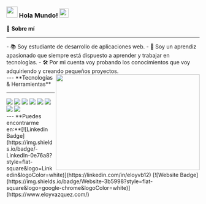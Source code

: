### <img src="https://github.com/TheDudeThatCode/TheDudeThatCode/blob/master/Assets/Hi.gif" width="29px"> Hola Mundo!&nbsp;<img src="https://github.com/TheDudeThatCode/TheDudeThatCode/blob/master/Assets/Earth.gif" width="24px">

💬 **Sobre mí**
<hr>
- 📚 Soy estudiante de desarrollo de aplicaciones web.  
- 🚀 Soy un aprendiz apasionado que siempre está dispuesto a aprender y trabajar en tecnologías. 
- 🛠 Por mi cuenta voy probando los conocimientos que voy adquiriendo y creando pequeños proyectos.
<img align="right" height="250" width="375" alt="" src="https://raw.githubusercontent.com/iampavangandhi/iampavangandhi/master/gifs/coder.gif" />
<br />
---
**Tecnologías & Herramientas**
<hr>
<img src = "https://img.shields.io/badge/-HTML5-E34F26?style=flat&logo=html5&logoColor=white"> 
<img src = "https://img.shields.io/badge/-CSS3-1572B6?style=flat&logo=css3&logoColor=white">
<img src="https://img.shields.io/badge/-Bootstrap-563D7C?style=flat&logo=bootstrap&logoColor=white">
<img src="https://img.shields.io/badge/-JavaScript-eed718?style=flat&logo=javascript&logoColor=ffffff">
<img src="https://img.shields.io/badge/-Sass-cc6699?style=flat&logo=sass&logoColor=ffffff">
<img src="http://img.shields.io/badge/-Git-F1502F?style=flat&logo=git&logoColor=FFFFFF">
<img src="http://img.shields.io/badge/-Github-000000?style=flat&logo=github&logoColor=FFFFFF">
<img src="http://img.shields.io/badge/-VS%20Code-007ACC?style=flat&logo=visual%20studio%20code&logoColor=white">
<br />
---
**Puedes encontrarme en:**[![Linkedin Badge](https://img.shields.io/badge/-LinkedIn-0e76a8?style=flat-square&logo=Linkedin&logoColor=white)](https://linkedin.com/in/eloyvb12)
[![Website Badge](https://img.shields.io/badge/Website-3b5998?style=flat-square&logo=google-chrome&logoColor=white)](https://www.eloyvazquez.com/)





<!--
**eloy1290/eloy1290** is a ✨ _special_ ✨ repository because its `README.md` (this file) appears on your GitHub profile.

Here are some ideas to get you started:
- 🔭 I’m currently working on ...
- 🌱 I’m currently learning ...
- 👯 I’m looking to collaborate on ...
- 🤔 I’m looking for help with ...
- 💬 Ask me about ...
- 📫 How to reach me: ...
- 😄 Pronouns: ...
- ⚡ Fun fact: ...
<img src="https://img.shields.io/badge/-Sass-cc6699?style=flat&logo=sass&logoColor=ffffff">
-->
